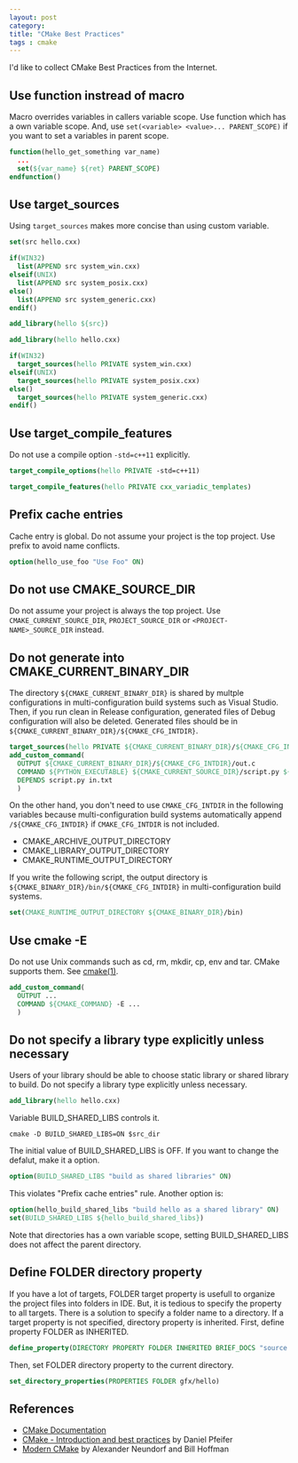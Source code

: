 ```yaml
---
layout: post
category:
title: "CMake Best Practices"
tags : cmake
---
```


I'd like to collect CMake Best Practices from the Internet.

## Use function instread of macro

Macro overrides variables in callers variable scope.
Use function which has a own variable scope.
And, use `set(<variable> <value>... PARENT_SCOPE)` if you want to set a variables in parent scope.

~~~cmake
function(hello_get_something var_name)
  ...
  set(${var_name} ${ret} PARENT_SCOPE)
endfunction()
~~~

## Use target_sources

Using `target_sources` makes more concise than using custom variable.

~~~cmake
set(src hello.cxx)

if(WIN32)
  list(APPEND src system_win.cxx)
elseif(UNIX)
  list(APPEND src system_posix.cxx)
else()
  list(APPEND src system_generic.cxx)
endif()

add_library(hello ${src})
~~~

~~~cmake
add_library(hello hello.cxx)

if(WIN32)
  target_sources(hello PRIVATE system_win.cxx)
elseif(UNIX)
  target_sources(hello PRIVATE system_posix.cxx)
else()
  target_sources(hello PRIVATE system_generic.cxx)
endif()
~~~

## Use target_compile_features

Do not use a compile option `-std=c++11` explicitly.

~~~cmake
target_compile_options(hello PRIVATE -std=c++11)
~~~

~~~cmake
target_compile_features(hello PRIVATE cxx_variadic_templates)
~~~

## Prefix cache entries

Cache entry is global.
Do not assume your project is the top project.
Use prefix to avoid name conflicts.

~~~cmake
option(hello_use_foo "Use Foo" ON)
~~~

## Do not use CMAKE_SOURCE_DIR

Do not assume your project is always the top project.
Use `CMAKE_CURRENT_SOURCE_DIR`, `PROJECT_SOURCE_DIR` or `<PROJECT-NAME>_SOURCE_DIR` instead.

## Do not generate into CMAKE_CURRENT_BINARY_DIR

The directory `${CMAKE_CURRENT_BINARY_DIR}` is shared by multple configurations
in multi-configuration build systems such as Visual Studio.
Then, if you run clean in Release configuration, generated files of Debug configuration will also be deleted.
Generated files should be in `${CMAKE_CURRENT_BINARY_DIR}/${CMAKE_CFG_INTDIR}`.

~~~cmake
target_sources(hello PRIVATE ${CMAKE_CURRENT_BINARY_DIR}/${CMAKE_CFG_INTDIR}/out.c)
add_custom_command(
  OUTPUT ${CMAKE_CURRENT_BINARY_DIR}/${CMAKE_CFG_INTDIR}/out.c
  COMMAND ${PYTHON_EXECUTABLE} ${CMAKE_CURRENT_SOURCE_DIR}/script.py ${CMAKE_CURRENT_SOURCE_DIR}/in.txt > ${CMAKE_CFG_INTDIR}/out.c
  DEPENDS script.py in.txt
  )
~~~
On the other hand, you don't need to use `CMAKE_CFG_INTDIR` in the following variables
because multi-configuration build systems automatically append `/${CMAKE_CFG_INTDIR}` if `CMAKE_CFG_INTDIR` is not included.

* CMAKE_ARCHIVE_OUTPUT_DIRECTORY
* CMAKE_LIBRARY_OUTPUT_DIRECTORY
* CMAKE_RUNTIME_OUTPUT_DIRECTORY

If you write the following script, the output directory is `${CMAKE_BINARY_DIR}/bin/${CMAKE_CFG_INTDIR}` in multi-configuration build systems.

~~~cmake
set(CMAKE_RUNTIME_OUTPUT_DIRECTORY ${CMAKE_BINARY_DIR}/bin)
~~~

## Use cmake -E

Do not use Unix commands such as cd, rm, mkdir, cp, env and tar.
CMake supports them.
See [cmake(1)](https://cmake.org/cmake/help/latest/manual/cmake.1.html#command-line-tool-mode).

~~~cmake
add_custom_command(
  OUTPUT ...
  COMMAND ${CMAKE_COMMAND} -E ...
  )
~~~

## Do not specify a library type explicitly unless necessary

Users of your library should be able to choose static library or shared library to build.
Do not specify a library type explicitly unless necessary.

~~~cmake
add_library(hello hello.cxx)
~~~
Variable BUILD_SHARED_LIBS controls it.

~~~
cmake -D BUILD_SHARED_LIBS=ON $src_dir
~~~

The initial value of BUILD_SHARED_LIBS is OFF.
If you want to change the defalut, make it a option.

~~~cmake
option(BUILD_SHARED_LIBS "build as shared libraries" ON)
~~~
This violates "Prefix cache entries" rule.
Another option is:

~~~cmake
option(hello_build_shared_libs "build hello as a shared library" ON)
set(BUILD_SHARED_LIBS ${hello_build_shared_libs})
~~~
Note that directories has a own variable scope,
setting BUILD_SHARED_LIBS does not affect the parent directory.

## Define FOLDER directory property

If you have a lot of targets,
FOLDER target property is usefull to organize the project files into folders in IDE.
But, it is tedious to specify the property to all targets.
There is a solution to specify a folder name to a directory.
If a target property is not specified, directory property is inherited.
First, define property FOLDER as INHERITED.

~~~cmake
define_property(DIRECTORY PROPERTY FOLDER INHERITED BRIEF_DOCS "source file folder name in project file" FULL_DOCS "source file folder name in project file")
~~~

Then, set FOLDER directory property to the current directory.

~~~cmake
set_directory_properties(PROPERTIES FOLDER gfx/hello)
~~~

## References

* [CMake Documentation](https://cmake.org/documentation/)
* [CMake - Introduction and best practices](http://www.slideshare.net/DanielPfeifer1/cmake-48475415) by Daniel Pfeifer
* [Modern CMake](https://archive.fosdem.org/2013/schedule/event/moderncmake/) by Alexander Neundorf and Bill Hoffman
